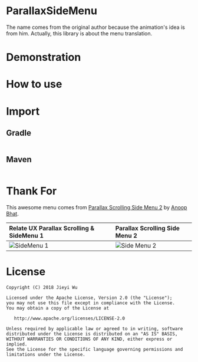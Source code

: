 # ParallaxSideMenu

The name comes from the original author because the animation's idea is from him. Actually, this
library is about the menu translation.

# Demonstration

# How to use

# Import

## Gradle

```gradle
```

## Maven

```maven
```

# Thank For

This awesome menu comes from
[Parallax Scrolling Side Menu 2](https://www.uplabs.com/posts/relate-ux-parallax-scrolling-sidemenu-2)
by [Anoop Bhat](https://www.uplabs.com/anoop_bnbhat).

| Relate UX Parallax Scrolling & SideMenu 1                                                             | Parallax Scrolling Side Menu 2                                                                         |
|:------------------------------------------------------------------------------------------------------|:-------------------------------------------------------------------------------------------------------|
| ![SideMenu 1](https://assets.materialup.com/uploads/67814fb1-10f9-4fda-8cbe-40a3bec7ab61/preview.gif) | ![Side Menu 2](https://assets.materialup.com/uploads/021247f2-7a80-4206-868b-b492e6deddcd/preview.gif) |

# License

```
Copyright (C) 2018 Jieyi Wu

Licensed under the Apache License, Version 2.0 (the "License");
you may not use this file except in compliance with the License.
You may obtain a copy of the License at

   http://www.apache.org/licenses/LICENSE-2.0

Unless required by applicable law or agreed to in writing, software
distributed under the License is distributed on an "AS IS" BASIS,
WITHOUT WARRANTIES OR CONDITIONS OF ANY KIND, either express or implied.
See the License for the specific language governing permissions and
limitations under the License.
```


